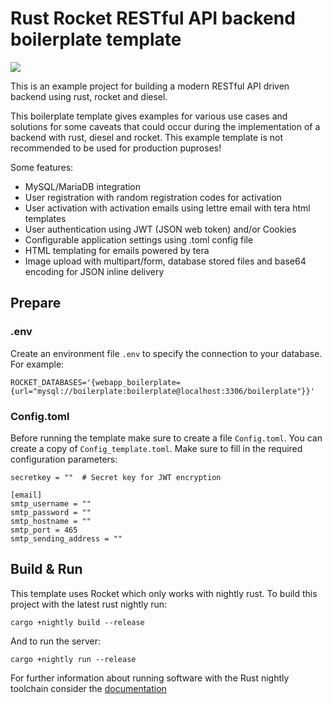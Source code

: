 # Rust Rocket RESTful API backend boilerplate template

<img src="https://img.shields.io/github/workflow/status/tserowski/webapp_boilerplate/Rust">

This is an example project for building a modern RESTful API driven backend using rust, rocket and diesel.

This boilerplate template gives examples for various use cases and solutions for some caveats that could occur during the implementation of a backend with rust, diesel and rocket. This example template is not recommended to be used for production puproses!

Some features:
* MySQL/MariaDB integration
* User registration with random registration codes for activation
* User activation with activation emails using lettre email with tera html templates
* User authentication using JWT (JSON web token) and/or Cookies
* Configurable application settings using .toml config file
* HTML templating for emails powered by tera
* Image upload with multipart/form, database stored files and base64 encoding for JSON inline delivery

## Prepare
### .env
Create an environment file ```.env``` to specify the connection to your database. 
For example:
```
ROCKET_DATABASES='{webapp_boilerplate={url="mysql://boilerplate:boilerplate@localhost:3306/boilerplate"}}'
```
### Config.toml
Before running the template make sure to create a file ```Config.toml```. You can create a copy of ```Config_template.toml```.
Make sure to fill in the required configuration parameters:
```
secretkey = ""  # Secret key for JWT encryption

[email]
smtp_username = ""
smtp_password = ""
smtp_hostname = ""
smtp_port = 465
smtp_sending_address = ""
```

## Build & Run

This template uses Rocket which only works with nightly rust. To build this project with the latest 
rust nightly run:

``` cargo +nightly build --release ```

And to run the server:

``` cargo +nightly run --release ```

For further information about running software with the Rust nightly toolchain consider the [documentation](https://doc.rust-lang.org/edition-guide/rust-2018/rustup-for-managing-rust-versions.html)